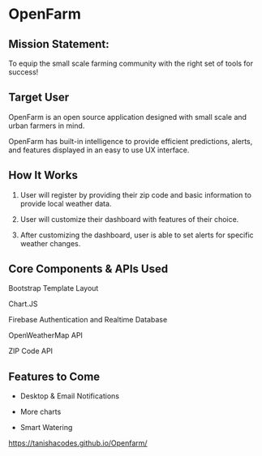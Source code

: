 # OpenFarm

## Mission Statement:

To equip the small scale farming community with the right set of tools for success!

## Target User

OpenFarm is an open source application designed with small scale and urban farmers in mind. 

OpenFarm has built-in intelligence to provide efficient predictions, alerts, and features displayed in an easy to use UX interface.

## How It Works

1. User will register by providing their zip code and basic information to provide local weather data.

2. User will customize their dashboard with features of their choice.

3. After customizing the dashboard, user is able to set alerts for specific weather changes.

## Core Components & APIs Used

Bootstrap Template Layout

Chart.JS

Firebase Authentication and Realtime Database

OpenWeatherMap API

ZIP Code API

## Features to Come

 - Desktop & Email Notifications
 
 - More charts
 
 - Smart Watering
 
 https://tanishacodes.github.io/Openfarm/

